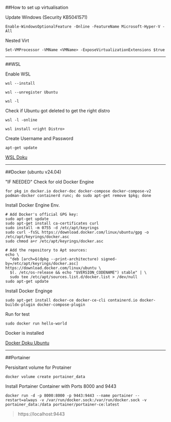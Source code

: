 ##How to set up virtualisation

Update Windows (Security KB5041571)

```
Enable-WindowsOptionalFeature -Online -FeatureName Microsoft-Hyper-V -All
```

Nested Virt
```
Set-VMProcessor -VMName <VMName> -ExposeVirtualizationExtensions $true
```

---

##WSL

Enable WSL

```
wsl --install
```

```  
wsl --unregister Ubuntu
 ```

```
wsl -l
 ```

Check if Ubuntu got deleted to get the right distro

```  
wsl -l -online
  ```

``` 
wsl install <right Distro>
 ```

Create Username and Password

```
apt-get update
```

[WSL Doku](https://learn.microsoft.com/de-de/windows/wsl/about)

---

##Docker (ubuntu v24.04)

"IF NEEDED" Check for old Docker Engine

```
for pkg in docker.io docker-doc docker-compose docker-compose-v2 podman-docker containerd runc; do sudo apt-get remove $pkg; done
```

Install Docker Engine Env.

```
# Add Docker's official GPG key:
sudo apt-get update
sudo apt-get install ca-certificates curl
sudo install -m 0755 -d /etc/apt/keyrings
sudo curl -fsSL https://download.docker.com/linux/ubuntu/gpg -o /etc/apt/keyrings/docker.asc
sudo chmod a+r /etc/apt/keyrings/docker.asc

# Add the repository to Apt sources:
echo \
  "deb [arch=$(dpkg --print-architecture) signed-by=/etc/apt/keyrings/docker.asc] https://download.docker.com/linux/ubuntu \
  $(. /etc/os-release && echo "$VERSION_CODENAME") stable" | \
  sudo tee /etc/apt/sources.list.d/docker.list > /dev/null
sudo apt-get update
```

Install Docker Enginge
``` 
sudo apt-get install docker-ce docker-ce-cli containerd.io docker-buildx-plugin docker-compose-plugin 
```

Run for test
``` 
sudo docker run hello-world
```

Docker is installed

[Docker Doku Ubuntu](https://docs.docker.com/engine/install/ubuntu/)

---

##Portainer


Persisitant volume for Protainer
```
docker volume create portainer_data
```

Install Portainer Container with Ports 8000 and 9443
```
docker run -d -p 8000:8000 -p 9443:9443 --name portainer --restart=always -v /var/run/docker.sock:/var/run/docker.sock -v portainer_data:/data portainer/portainer-ce:latest
```

>https://localhost:9443
 

```
